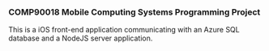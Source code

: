 ### COMP90018 Mobile Computing Systems Programming Project
This is a iOS front-end application communicating with an Azure SQL database and a NodeJS server application.
